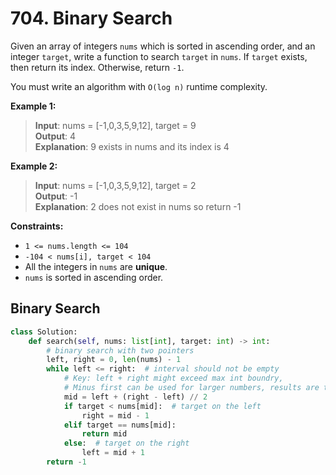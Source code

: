 # 704. Binary Search

Given an array of integers `nums` which is sorted in ascending order, and an integer `target`, write a function to search `target` in `nums`. If `target` exists, then return its index. Otherwise, return `-1`.

You must write an algorithm with `O(log n)` runtime complexity.


**Example 1:**

>**Input**: nums = [-1,0,3,5,9,12], target = 9  
**Output**: 4  
**Explanation**: 9 exists in nums and its index is 4  


**Example 2:**

>**Input**: nums = [-1,0,3,5,9,12], target = 2  
**Output**: -1  
**Explanation**: 2 does not exist in nums so return -1  
 

**Constraints:**

* `1 <= nums.length <= 104`
* `-104 < nums[i], target < 104`
* All the integers in `nums` are **unique**.
* `nums` is sorted in ascending order.

## Binary Search
```python
class Solution:
    def search(self, nums: list[int], target: int) -> int:
        # binary search with two pointers
        left, right = 0, len(nums) - 1
        while left <= right:  # interval should not be empty
            # Key: left + right might exceed max int boundry,
            # Minus first can be used for larger numbers, results are the same
            mid = left + (right - left) // 2
            if target < nums[mid]:  # target on the left
                right = mid - 1
            elif target == nums[mid]:
                return mid
            else:  # target on the right
                left = mid + 1
        return -1
```

